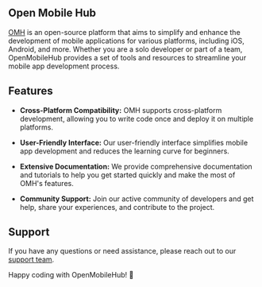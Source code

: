 ## Open Mobile Hub

[OMH](https://developer.openmobilehub.com) is an open-source platform that aims to simplify and enhance the development of mobile applications for various platforms, including iOS, Android, and more. Whether you are a solo developer or part of a team, OpenMobileHub provides a set of tools and resources to streamline your mobile app development process.

## Features

- **Cross-Platform Compatibility:** OMH supports cross-platform development, allowing you to write code once and deploy it on multiple platforms.

- **User-Friendly Interface:** Our user-friendly interface simplifies mobile app development and reduces the learning curve for beginners.

- **Extensive Documentation:** We provide comprehensive documentation and tutorials to help you get started quickly and make the most of OMH's features.

- **Community Support:** Join our active community of developers and get help, share your experiences, and contribute to the project.

## Support

If you have any questions or need assistance, please reach out to our [support team](mailto:support@openmobilehub.com).

Happy coding with OpenMobileHub! 🚀
